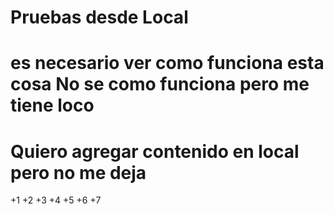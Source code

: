 # Pruebas desde Local
es necesario ver como funciona esta cosa
No se como funciona pero me tiene loco
==============================
Quiero agregar contenido en local pero no me deja
===============================
+1
+2
+3
+4
+5
+6
+7
